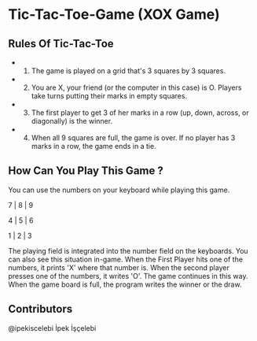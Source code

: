 # Tic-Tac-Toe-Game (XOX Game)

## Rules Of Tic-Tac-Toe
- 1. The game is played on a grid that's 3 squares by 3 squares.

- 2. You are X, your friend (or the computer in this case) is O. Players take turns putting their marks in empty squares.

- 3. The first player to get 3 of her marks in a row (up, down, across, or diagonally) is the winner.

- 4. When all 9 squares are full, the game is over. If no player has 3 marks in a row, the game ends in a tie.

## How Can You Play This Game ?

You can use the numbers on your keyboard while playing this game. 

 7 | 8 | 9

 4 | 5 | 6

 1 | 2 | 3
 
The playing field is integrated into the number field on the keyboards. You can also see this situation in-game.
When the First Player hits one of the numbers, it prints 'X' where that number is. When the second player presses one of the numbers, it writes 'O'. The game continues in this way. When the game board is full, the program writes the winner or the draw.

## Contributors
@ipekiscelebi İpek İşçelebi

